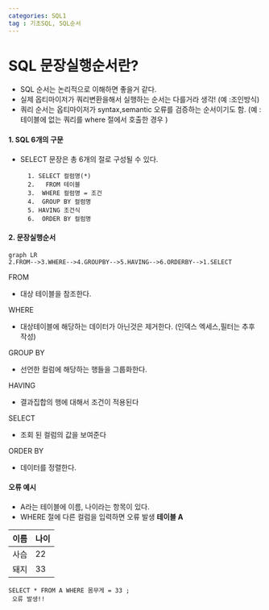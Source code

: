 ```yaml
---
categories: SQL1
tag : 기초SQL, SQL순서
---
```

# SQL 문장실행순서란?
 - SQL 순서는 논리적으로 이해하면 좋을거 같다.
 - 실제 옵티마이저가 쿼리변환을해서 실행하는 순서는 다를거라 생각! (예 :조인방식)
 - 쿼리 순서는 옵티마이저가 syntax,semantic 오류를 검증하는 순서이기도 함. 
  (예 : 테이블에 없는 쿼리를 where 절에서 호출한 경우 )
#### 1. SQL 6개의 구문
 - SELECT 문장은 총 6개의 절로 구성될 수 있다.
   ```
     1. SELECT 컬럼명(*)  
     2.   FROM 테이블    
     3.  WHERE 컬럼명 = 조건
     4.  GROUP BY 컬렴명 
     5. HAVING 조건식
     6.  ORDER BY 컬럼명
     ```

#### 2. 문장실행순서
```mermaid
graph LR
2.FROM-->3.WHERE-->4.GROUPBY-->5.HAVING-->6.ORDERBY-->1.SELECT
```

FROM  
- 대상 테이블을 참조한다.

WHERE 
- 대상테이블에 해당하는 데이터가 아닌것은 제거한다. (인덱스 엑세스,필터는 추후 작성)  

GROUP BY
- 선언한 컬럼에 해당하는 행들을 그룹화한다.
  
HAVING 
- 결과집합의 행에 대해서 조건이 적용된다
  
SELECT
- 조회 된 컬럼의 값을 보여준다

ORDER BY 
- 데이터를 정렬한다.

#### 오류 예시 
- A라는 테이블에 이름, 나이라는 항목이 있다. 
- WHERE 절에 다른 컬럼을 입력하면 오류 발생 
**테이블 A**

|이름|나이|
|---|---|
|사슴|22|
|돼지|33|



```
SELECT * FROM A WHERE 몸무게 = 33 ;
 오류 발생!!
``` 


